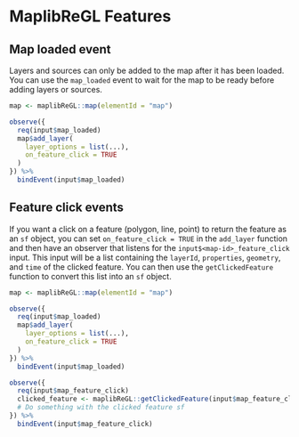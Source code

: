 # MaplibReGL Features

## Map loaded event

Layers and sources can only be added to the map after it has been loaded. You can use the `map_loaded` event to wait for the map to be ready before adding layers or sources.

```r
map <- maplibReGL::map(elementId = "map")

observe({
  req(input$map_loaded)
  map$add_layer(
    layer_options = list(...),
    on_feature_click = TRUE
  )
}) %>%
  bindEvent(input$map_loaded)
```

## Feature click events

If you want a click on a feature (polygon, line, point) to return the feature as an `sf` object, you can set `on_feature_click = TRUE` in the `add_layer` function and then have an observer that listens for the `input$<map-id>_feature_click` input.
This input will be a list containing the `layerId`, `properties`, `geometry`, and `time` of the clicked feature. You can then use the `getClickedFeature` function to convert this list into an `sf` object.

```r
map <- maplibReGL::map(elementId = "map")

observe({
  req(input$map_loaded)
  map$add_layer(
    layer_options = list(...),
    on_feature_click = TRUE
  )
}) %>%
  bindEvent(input$map_loaded)

observe({
  req(input$map_feature_click)
  clicked_feature <- maplibReGL::getClickedFeature(input$map_feature_click)
  # Do something with the clicked feature sf
}) %>%
  bindEvent(input$map_feature_click)
```
